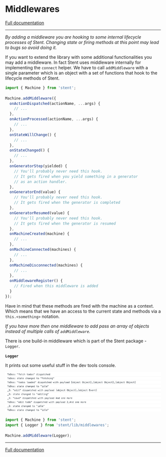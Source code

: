 # Middlewares 

[Full documentation](./README.md)

---

*By adding a middleware you are hooking to some internal lifecycle processes of Stent. Changing state or firing methods at this point may lead to bugs so avoid doing it.*

If you want to extend the library with some additional functionalities you may add a middleware. In fact Stent uses middleware internally for implementing the `connect` helper. We have to call `addMiddleware` with a single parameter which is an object with a set of functions that hook to the lifecycle methods of Stent.

```js
import { Machine } from 'stent';

Machine.addMiddleware({
  onActionDispatched(actionName, ...args) {
    // ...
  },
  onActionProcessed(actionName, ...args) {
    // ...
  },
  onStateWillChange() {
    // ...
  },
  onStateChanged() {
    // ...
  },
  onGeneratorStep(yielded) {
    // You'll probably never need this hook.
    // It gets fired when you yield something in a generator
    // as an action handler.
  },
  onGeneratorEnd(value) {
    // You'll probably never need this hook.
    // It gets fired when the generator is completed
  },
  onGeneratorResumed(value) {
    // You'll probably never need this hook.
    // It gets fired when the generator is resumed
  },
  onMachineCreated(machine) {
    // ...
  },
  onMachineConnected(machines) {
    // ...
  },
  onMachineDisconnected(machines) {
    // ...
  },
  onMiddlewareRegister() {
    // Fired when this middleware is added
  }
});
```

Have in mind that these methods are fired with the machine as a context. Which means that we have an access to the current state and methods via a `this.<something>` notation.

*If you have more then one middleware to add pass an array of objects instead of multiple calls of `addMiddleware`.*

There is one build-in middleware which is part of the Stent package - `Logger`.

**`Logger`**

It prints out some useful stuff in the dev tools console.

![Logger](./_images/Logger.png)

```js
import { Machine } from 'stent';
import { Logger } from 'stent/lib/middlewares';

Machine.addMiddleware(Logger);
```
---

[Full documentation](./README.md)
